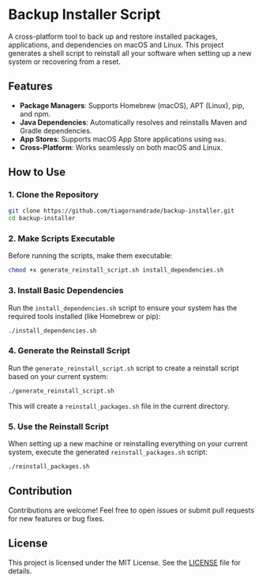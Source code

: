 # Backup Installer Script

A cross-platform tool to back up and restore installed packages, applications, and dependencies on macOS and Linux. This project generates a shell script to reinstall all your software when setting up a new system or recovering from a reset.

## Features

- **Package Managers**: Supports Homebrew (macOS), APT (Linux), pip, and npm.
- **Java Dependencies**: Automatically resolves and reinstalls Maven and Gradle dependencies.
- **App Stores**: Supports macOS App Store applications using `mas`.
- **Cross-Platform**: Works seamlessly on both macOS and Linux.

## How to Use

### 1. Clone the Repository
```bash
git clone https://github.com/tiagornandrade/backup-installer.git
cd backup-installer
```

### 2. Make Scripts Executable
Before running the scripts, make them executable:
```bash
chmod +x generate_reinstall_script.sh install_dependencies.sh
```

### 3. Install Basic Dependencies
Run the `install_dependencies.sh` script to ensure your system has the required tools installed (like Homebrew or pip):
```bash
./install_dependencies.sh
```

### 4. Generate the Reinstall Script
Run the `generate_reinstall_script.sh` script to create a reinstall script based on your current system:
```bash
./generate_reinstall_script.sh
```

This will create a `reinstall_packages.sh` file in the current directory.

### 5. Use the Reinstall Script
When setting up a new machine or reinstalling everything on your current system, execute the generated `reinstall_packages.sh` script:
```bash
./reinstall_packages.sh
```

## Contribution
Contributions are welcome! Feel free to open issues or submit pull requests for new features or bug fixes.

## License
This project is licensed under the MIT License. See the [LICENSE](LICENSE) file for details.
